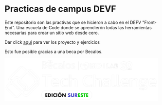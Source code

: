 # Practicas de campus DEVF

Este repositorio son las practivas que se hicieron a cabo en el DEFV "Front-End".
Una escuela de Code donde se aprendierón todas las herramientas necesarias para crear un sitio web desde cero.

Dar click [aqui](./index.html) para ver los proyecto y ejercicios

Esto fue posible gracias a una beca por Becalos.

<img src="./styles/img/BecalosSur.097c92b9.png" style=" background-color: black;">
